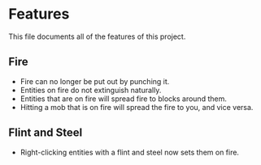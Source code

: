 # Features

This file documents all of the features of this project.

## Fire

- Fire can no longer be put out by punching it.
- Entities on fire do not extinguish naturally.
- Entities that are on fire will spread fire to blocks around them.
- Hitting a mob that is on fire will spread the fire to you, and vice versa.

## Flint and Steel

- Right-clicking entities with a flint and steel now sets them on fire.
